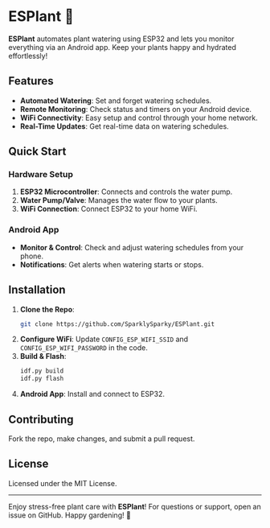 # ESPlant 🌱

**ESPlant** automates plant watering using ESP32 and lets you monitor everything via an Android app. Keep your plants happy and hydrated effortlessly!

## Features

- **Automated Watering**: Set and forget watering schedules.
- **Remote Monitoring**: Check status and timers on your Android device.
- **WiFi Connectivity**: Easy setup and control through your home network.
- **Real-Time Updates**: Get real-time data on watering schedules.

## Quick Start

### Hardware Setup

1. **ESP32 Microcontroller**: Connects and controls the water pump.
2. **Water Pump/Valve**: Manages the water flow to your plants.
3. **WiFi Connection**: Connect ESP32 to your home WiFi.

### Android App

- **Monitor & Control**: Check and adjust watering schedules from your phone.
- **Notifications**: Get alerts when watering starts or stops.

## Installation

1. **Clone the Repo**:
    ```bash
    git clone https://github.com/SparklySparky/ESPlant.git
    ```
2. **Configure WiFi**: Update `CONFIG_ESP_WIFI_SSID` and `CONFIG_ESP_WIFI_PASSWORD` in the code.
3. **Build & Flash**:
    ```bash
    idf.py build
    idf.py flash
    ```
4. **Android App**: Install and connect to ESP32.

## Contributing

Fork the repo, make changes, and submit a pull request.

## License

Licensed under the MIT License.

---

Enjoy stress-free plant care with **ESPlant**! For questions or support, open an issue on GitHub. Happy gardening! 🌿
